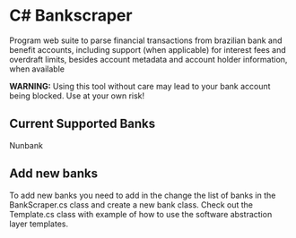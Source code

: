 ﻿# C# Bankscraper 

Program web suite to parse financial transactions from brazilian bank and benefit accounts, including support (when applicable) for interest fees and overdraft limits, besides account metadata and account holder information, when available

**WARNING:** Using this tool without care may lead to your bank account being blocked. Use at your own risk!

## Current Supported Banks

Nunbank


## Add new banks

To add new banks you need to add in the change the list of banks in the BankScraper.cs class and create a new bank class. Check out the Template.cs class with example of how to use the software abstraction layer templates.

